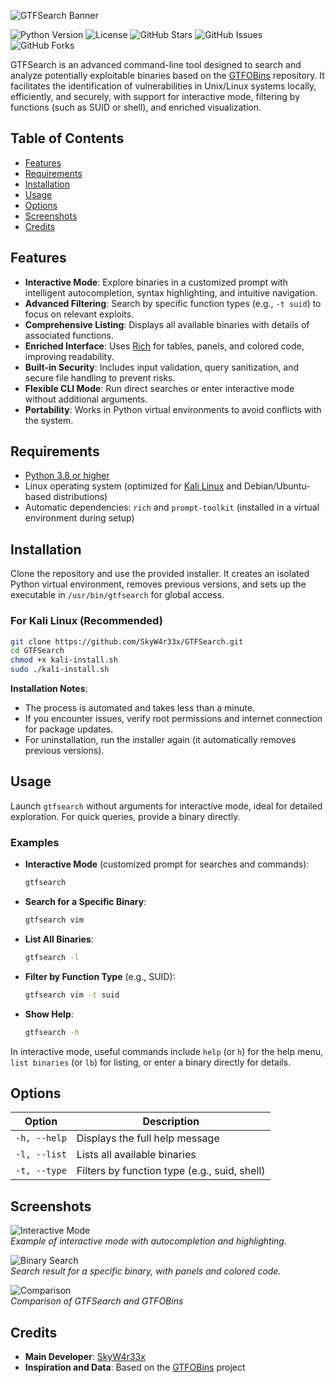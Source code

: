 ![GTFSearch Banner](https://i.imgur.com/eKrVtqQ.png)

![Python Version](https://img.shields.io/badge/Python-3.8%2B-blue.svg?style=flat-square)
![License](https://img.shields.io/badge/License-MIT-green.svg?style=flat-square)
![GitHub Stars](https://img.shields.io/github/stars/SkyW4r33x/GTFSearch?style=flat-square&color=brightgreen)
![GitHub Issues](https://img.shields.io/github/issues/SkyW4r33x/GTFSearch?style=flat-square&color=yellow)
![GitHub Forks](https://img.shields.io/github/forks/SkyW4r33x/GTFSearch?style=flat-square)

GTFSearch is an advanced command-line tool designed to search and analyze potentially exploitable binaries based on the [GTFOBins](https://gtfobins.github.io/) repository. It facilitates the identification of vulnerabilities in Unix/Linux systems locally, efficiently, and securely, with support for interactive mode, filtering by functions (such as SUID or shell), and enriched visualization.

## Table of Contents

- [Features](#features)
- [Requirements](#requirements)
- [Installation](#installation)
- [Usage](#usage)
- [Options](#options)
- [Screenshots](#screenshots)
- [Credits](#credits)

## Features

- **Interactive Mode**: Explore binaries in a customized prompt with intelligent autocompletion, syntax highlighting, and intuitive navigation.
- **Advanced Filtering**: Search by specific function types (e.g., `-t suid`) to focus on relevant exploits.
- **Comprehensive Listing**: Displays all available binaries with details of associated functions.
- **Enriched Interface**: Uses [Rich](https://rich.readthedocs.io/en/stable/) for tables, panels, and colored code, improving readability.
- **Built-in Security**: Includes input validation, query sanitization, and secure file handling to prevent risks.
- **Flexible CLI Mode**: Run direct searches or enter interactive mode without additional arguments.
- **Portability**: Works in Python virtual environments to avoid conflicts with the system.

## Requirements

- [Python 3.8 or higher](https://www.python.org/downloads/)
- Linux operating system (optimized for [Kali Linux](https://www.kali.org/) and Debian/Ubuntu-based distributions)
- Automatic dependencies: `rich` and `prompt-toolkit` (installed in a virtual environment during setup)

## Installation

Clone the repository and use the provided installer. It creates an isolated Python virtual environment, removes previous versions, and sets up the executable in `/usr/bin/gtfsearch` for global access.

### For Kali Linux (Recommended)

```bash
git clone https://github.com/SkyW4r33x/GTFSearch.git
cd GTFSearch
chmod +x kali-install.sh
sudo ./kali-install.sh
```

**Installation Notes**:
- The process is automated and takes less than a minute.
- If you encounter issues, verify root permissions and internet connection for package updates.
- For uninstallation, run the installer again (it automatically removes previous versions).

## Usage

Launch `gtfsearch` without arguments for interactive mode, ideal for detailed exploration. For quick queries, provide a binary directly.

### Examples

- **Interactive Mode** (customized prompt for searches and commands):
  ```bash
  gtfsearch
  ```

- **Search for a Specific Binary**:
  ```bash
  gtfsearch vim
  ```

- **List All Binaries**:
  ```bash
  gtfsearch -l
  ```

- **Filter by Function Type** (e.g., SUID):
  ```bash
  gtfsearch vim -t suid
  ```

- **Show Help**:
  ```bash
  gtfsearch -h
  ```

In interactive mode, useful commands include `help` (or `h`) for the help menu, `list binaries` (or `lb`) for listing, or enter a binary directly for details.

## Options

| Option             | Description                                      |
|--------------------|--------------------------------------------------|
| `-h, --help`       | Displays the full help message                  |
| `-l, --list`       | Lists all available binaries                    |
| `-t, --type`       | Filters by function type (e.g., suid, shell)    |

## Screenshots

![Interactive Mode](https://i.imgur.com/B89HAGr.png)  
*Example of interactive mode with autocompletion and highlighting.*

![Binary Search](https://i.imgur.com/mAz4CUF.png)  
*Search result for a specific binary, with panels and colored code.*

![Comparison](https://imgur.com/uJ7l0e2.png)  
*Comparison of GTFSearch and GTFOBins*

## Credits

- **Main Developer**: [SkyW4r33x](https://github.com/SkyW4r33x)
- **Inspiration and Data**: Based on the [GTFOBins](https://gtfobins.github.io/) project
